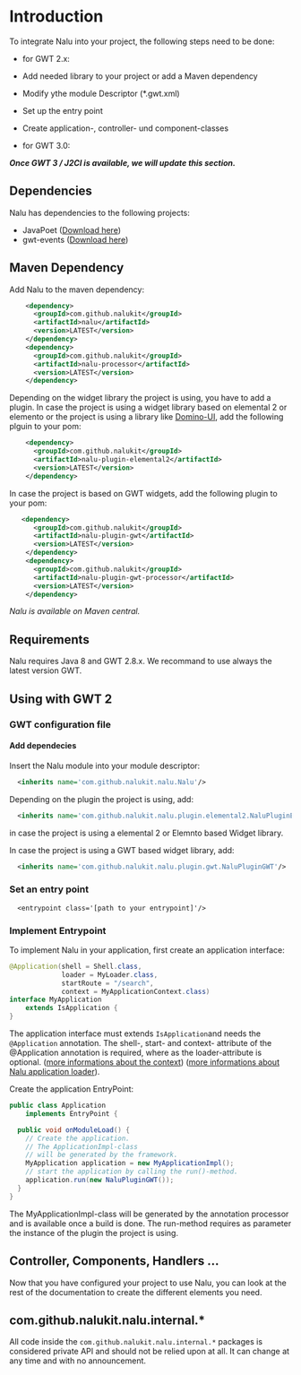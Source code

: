 # Introduction
To integrate Nalu into your project, the following steps need to be done:

* for GWT 2.x:
 * Add needed library to your project or add a Maven dependency
 * Modify ythe module Descriptor (*.gwt.xml)
 * Set up the entry point
 * Create application-, controller- und component-classes

* for GWT 3.0:

***Once GWT 3 / J2Cl is available, we will update this section.***

## Dependencies
Nalu has dependencies to the following projects:
* JavaPoet ([Download here](https://github.com/square/javapoet/releases))
* gwt-events  ([Download here](https://github.com/gwtproject/gwt-events))

## Maven Dependency
Add Nalu to the maven dependency:
```XML
    <dependency>
      <groupId>com.github.nalukit</groupId>
      <artifactId>nalu</artifactId>
      <version>LATEST</version>
    </dependency>
    <dependency>
      <groupId>com.github.nalukit</groupId>
      <artifactId>nalu-processor</artifactId>
      <version>LATEST</version>
    </dependency>
```
Depending on the widget library the project is using, you have to add a plugin.
In case the project is using a widget library based on elemental 2 or elemento or the project is using a library like [Domino-UI](https://github.com/DominoKit/domino-ui), add the following plguin to your pom:
```XML
    <dependency>
      <groupId>com.github.nalukit</groupId>
      <artifactId>nalu-plugin-elemental2</artifactId>
      <version>LATEST</version>
    </dependency>
```
In case the project is based on GWT widgets, add the following plugin to your pom:
```XML
   <dependency>
      <groupId>com.github.nalukit</groupId>
      <artifactId>nalu-plugin-gwt</artifactId>
      <version>LATEST</version>
    </dependency>
    <dependency>
      <groupId>com.github.nalukit</groupId>
      <artifactId>nalu-plugin-gwt-processor</artifactId>
      <version>LATEST</version>
    </dependency>
```

*Nalu is available on Maven central.*

## Requirements
Nalu requires Java 8 and GWT 2.8.x. We recommand to use always the latest version GWT.

## Using with GWT 2
### GWT configuration file
#### Add dependecies
Insert the Nalu module into your module descriptor:
```XML
  <inherits name='com.github.nalukit.nalu.Nalu'/>
```
Depending on the plugin the project is using, add:
```XML
  <inherits name='com.github.nalukit.nalu.plugin.elemental2.NaluPluginElemental2'/>
```
in case the project is using a elemental 2 or Elemnto based Widget library.

In case the project is using a GWT based widget library, add:
```XML
  <inherits name='com.github.nalukit.nalu.plugin.gwt.NaluPluginGWT'/>
```

### Set an entry point
```
  <entrypoint class='[path to your entrypoint]'/>
````

### Implement Entrypoint
To implement Nalu in your application, first create an application interface:
```Java
@Application(shell = Shell.class,
             loader = MyLoader.class,
             startRoute = "/search",
             context = MyApplicationContext.class)
interface MyApplication
    extends IsApplication {
}
```
The application interface must extends ```IsApplication```and needs the ```@Application``` annotation.
The shell-, start- and context- attribute of the @Application annotation is required, where as the loader-attribute is optional.
([more informations about the context](https://github.com/nalukit/wiki/04.-Application-Context))
([more informations about Nalu application loader](https://github.com/nalukit/wiki/03.-Application-Loader)).

Create the application EntryPoint:
```Java
public class Application
    implements EntryPoint {

  public void onModuleLoad() {
    // Create the application.
    // The ApplicationImpl-class
    // will be generated by the framework.
    MyApplication application = new MyApplicationImpl();
    // start the application by calling the run()-method.
    application.run(new NaluPluginGWT());
  }
}
```
The MyApplicationImpl-class will be generated by the annotation processor and is available once a build is done. The run-method requires as parameter the instance of the plugin the project is using.

## Controller, Components, Handlers ...
Now that you have configured your project to use Nalu, you can look at the rest of the documentation to create the different elements you need.

## com.github.nalukit.nalu.internal.*
All code inside the ```com.github.nalukit.nalu.internal.*``` packages is considered private API and should not be relied upon at all. It can change at any time and with no announcement.
